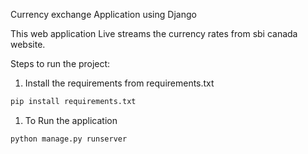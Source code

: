 Currency exchange Application using Django

This web application Live streams the currency rates from sbi canada website.

Steps to run the project: 

1. Install the requirements from requirements.txt

```python
pip install requirements.txt
```

1. To Run the application

```python
python manage.py runserver
```
